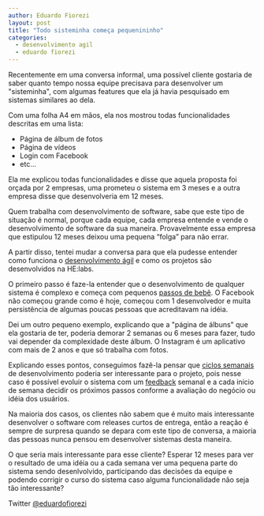 ```yaml
---
author: Eduardo Fiorezi
layout: post
title: "Todo sisteminha começa pequenininho"
categories:
  - desenvolvimento agil
  - eduardo fiorezi
---
```


Recentemente em uma conversa informal, uma possível cliente gostaria de saber quanto tempo nossa equipe precisava para desenvolver um "sisteminha", com algumas features que ela já havia pesquisado em sistemas similares ao dela.

Com uma folha A4 em mãos, ela nos mostrou todas funcionalidades descritas em uma lista:

* Página de álbum de fotos
* Página de vídeos
* Login com Facebook
* etc...

<!--more-->

Ela me explicou todas funcionalidades e disse que aquela proposta foi orçada por 2 empresas, uma prometeu o sistema em 3 meses e a outra empresa disse que desenvolveria em 12 meses.

Quem trabalha com desenvolvimento de software, sabe que este tipo de situação é normal, porque cada equipe, cada empresa entende e vende o desenvolvimento de software da sua maneira. Provavelmente essa empresa que estipulou 12 meses deixou uma pequena “folga” para não errar.

A partir disso, tentei mudar a conversa para que ela pudesse entender como funciona o [desenvolvimento ágil](http://desenvolvimentoagil.com.br/) e como os projetos são desenvolvidos na HE:labs.

O primeiro passo é faze-la entender que o desenvolvimento de qualquer sistema é complexo e começa com pequenos [passos de bebê](http://desenvolvimentoagil.com.br/xp/principios/passos_bebe/). O Facebook não começou grande como é hoje, começou com 1 desenvolvedor e muita persistência de algumas poucas pessoas que acreditavam na idéia.

Dei um outro pequeno exemplo, explicando que a "página de álbuns" que ela gostaria de ter, poderia demorar 2 semanas ou 6 meses para fazer, tudo vai depender da complexidade deste álbum. O Instagram é um aplicativo com mais de 2 anos e que só trabalha com fotos.

Explicando esses pontos, conseguimos fazê-la pensar que [ciclos semanais](http://desenvolvimentoagil.com.br/xp/praticas/ciclo_semanal) de desenvolvimento poderia ser interessante para o projeto, pois nesse caso é possível evoluir o sistema com um [feedback](http://desenvolvimentoagil.com.br/xp/valores/feedback) semanal e a cada início de semana  decidir os próximos passos conforme a avaliação do negócio ou idéia dos usuários.

Na maioria dos casos, os clientes não sabem que é muito mais interessante desenvolver o software com releases curtos de entrega, então a reação é sempre de surpresa quando se depara com este tipo de conversa, a maioria das pessoas nunca pensou em desenvolver sistemas desta maneira.

O que seria mais interessante para esse cliente? Esperar 12 meses para ver o resultado de uma idéia ou a cada semana ver uma pequena parte do sistema sendo desenlvolvido, participando das decisões da equipe e podendo corrigir o curso do sistema caso alguma funcionalidade não seja tão interessante?


Twitter [@eduardofiorezi](http://twitter.com/eduardofiorezi)
